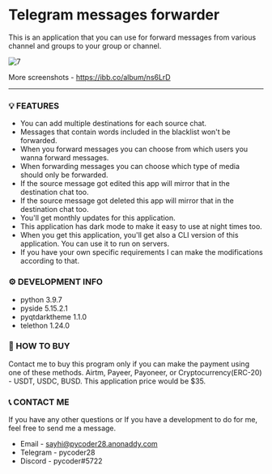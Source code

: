 # Telegram messages forwarder

This is an application that you can use for forward messages from various channel and groups to your group or channel.

<img src="https://i.ibb.co/frFB2K2/7.png" alt="7" border="0">

More screenshots - https://ibb.co/album/ns6LrD

------------

### 💡 FEATURES
* You can add multiple destinations for each source chat.
* Messages that contain words included in the blacklist won't be forwarded.
* When you forward messages you can choose from which users you wanna forward messages.
* When forwarding messages you can choose which type of media should only be forwarded.
* If the source message got edited this app will mirror that in the destination chat too.
* If the source message got deleted this app will mirror that in the destination chat too.
* You'll get monthly updates for this application.
* This application has dark mode to make it easy to use at night times too.
* When you get this application, you'll get also a CLI version of this application. You can use it to run on servers.
* If you have your own specific requirements I can make the modifications according to that.

### ⚙️ DEVELOPMENT INFO
* python 3.9.7
* pyside 5.15.2.1
* pyqtdarktheme 1.1.0
* telethon 1.24.0

### 🛒 HOW TO BUY
Contact me to buy this program only if you can make the payment using one of these methods. Airtm, Payeer, Payoneer, or Cryptocurrency(ERC-20) - USDT, USDC, BUSD. This application price would be $35.

### 📞 CONTACT ME
If you have any other questions or If you have a development to do for me, feel free to send me a message.
* Email - sayhi@pycoder28.anonaddy.com
* Telegram - pycoder28
* Discord - pycoder#5722
